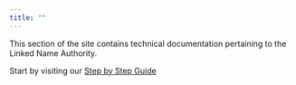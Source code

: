 ```yaml
---
title: ""
---
```

This section of the site contains technical documentation pertaining to the Linked Name Authority.

Start by visiting our [Step by Step Guide](step_by_step_guide)
